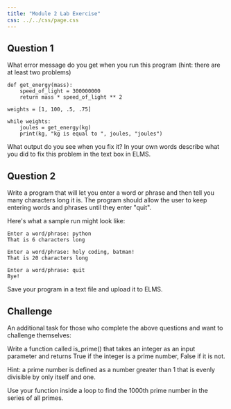 ```yaml
---
title: "Module 2 Lab Exercise"
css: ../../css/page.css
---
```


## Question 1

What error message do you get when you run this program (hint: there are at least two problems)

``` {.python .numberLines}
def get_energy(mass):
    speed_of_light = 300000000
    return mass * speed_of_light ** 2

weights = [1, 100, .5, .75]

while weights:
    joules = get_energy(kg)
    print(kg, "kg is equal to ", joules, "joules")
```

What output do you see when you fix it? In your own words describe what you did to fix this problem in the text box in ELMS.


## Question 2

Write a program that will let you enter a word or phrase and then tell you many
characters long it is. The program should allow the user to keep entering words
and phrases until they enter "quit".

Here's what a sample run might look like:

``` {.python .numberLines}
Enter a word/phrase: python
That is 6 characters long

Enter a word/phrase: holy coding, batman!
That is 20 characters long

Enter a word/phrase: quit
Bye!
```

Save your program in a text file and upload it to ELMS.

## Challenge

An additional task for those who complete the above questions and want to challenge themselves:

Write a function called is_prime() that takes an integer as an input parameter and returns True if the integer is a prime number, False if it is not. 

Hint: a prime number is defined as a number greater than 1 that is evenly divisible by only itself and one.  

Use your function inside a loop to find the 1000th prime number in the series of all primes.
